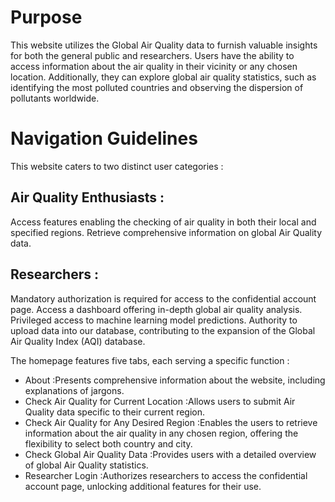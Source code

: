 # Purpose
This website utilizes the Global Air Quality data to furnish valuable insights for both the general public and researchers. Users have the ability to access information about the air quality in their vicinity or any chosen location. Additionally, they can explore global air quality statistics, such as identifying the most polluted countries and observing the dispersion of pollutants worldwide.

# Navigation Guidelines
This website caters to two distinct user categories :

## Air Quality Enthusiasts :

Access features enabling the checking of air quality in both their local and specified regions.
Retrieve comprehensive information on global Air Quality data.

## Researchers :

Mandatory authorization is required for access to the confidential account page.
Access a dashboard offering in-depth global air quality analysis.
Privileged access to machine learning model predictions.
Authority to upload data into our database, contributing to the expansion of the Global Air Quality Index (AQI) database.

The homepage features five tabs, each serving a specific function :

* About :Presents comprehensive information about the website, including explanations of jargons.
* Check Air Quality for Current Location :Allows users to submit Air Quality data specific to their current region.
* Check Air Quality for Any Desired Region :Enables the users to retrieve information about the air quality in any chosen region, offering the flexibility to select both country and city.
* Check Global Air Quality Data :Provides users with a detailed overview of global Air Quality statistics.
* Researcher Login :Authorizes researchers to access the confidential account page, unlocking additional features for their use.
